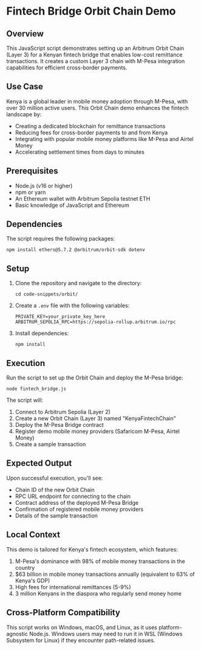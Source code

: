 # Fintech Bridge Orbit Chain Demo

## Overview
This JavaScript script demonstrates setting up an Arbitrum Orbit Chain (Layer 3) for a Kenyan fintech bridge that enables low-cost remittance transactions. It creates a custom Layer 3 chain with M-Pesa integration capabilities for efficient cross-border payments.

## Use Case
Kenya is a global leader in mobile money adoption through M-Pesa, with over 30 million active users. This Orbit Chain demo enhances the fintech landscape by:
- Creating a dedicated blockchain for remittance transactions
- Reducing fees for cross-border payments to and from Kenya
- Integrating with popular mobile money platforms like M-Pesa and Airtel Money
- Accelerating settlement times from days to minutes

## Prerequisites
- Node.js (v16 or higher)
- npm or yarn
- An Ethereum wallet with Arbitrum Sepolia testnet ETH
- Basic knowledge of JavaScript and Ethereum

## Dependencies
The script requires the following packages:
```
npm install ethers@5.7.2 @arbitrum/orbit-sdk dotenv
```

## Setup
1. Clone the repository and navigate to the directory:
   ```
   cd code-snippets/orbit/
   ```

2. Create a `.env` file with the following variables:
   ```
   PRIVATE_KEY=your_private_key_here
   ARBITRUM_SEPOLIA_RPC=https://sepolia-rollup.arbitrum.io/rpc
   ```

3. Install dependencies:
   ```
   npm install
   ```

## Execution
Run the script to set up the Orbit Chain and deploy the M-Pesa bridge:

```
node fintech_bridge.js
```

The script will:
1. Connect to Arbitrum Sepolia (Layer 2)
2. Create a new Orbit Chain (Layer 3) named "KenyaFintechChain"
3. Deploy the M-Pesa Bridge contract
4. Register demo mobile money providers (Safaricom M-Pesa, Airtel Money)
5. Create a sample transaction

## Expected Output
Upon successful execution, you'll see:
- Chain ID of the new Orbit Chain
- RPC URL endpoint for connecting to the chain
- Contract address of the deployed M-Pesa Bridge
- Confirmation of registered mobile money providers
- Details of the sample transaction

## Local Context
This demo is tailored for Kenya's fintech ecosystem, which features:
1. M-Pesa's dominance with 98% of mobile money transactions in the country
2. $63 billion in mobile money transactions annually (equivalent to 63% of Kenya's GDP)
3. High fees for international remittances (5-9%)
4. 3 million Kenyans in the diaspora who regularly send money home

## Cross-Platform Compatibility
This script works on Windows, macOS, and Linux, as it uses platform-agnostic Node.js. Windows users may need to run it in WSL (Windows Subsystem for Linux) if they encounter path-related issues. 